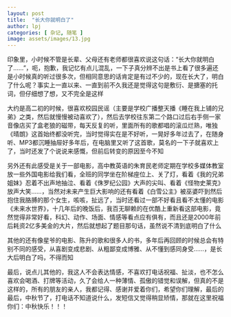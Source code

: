 ```yaml
---
layout: post
title:  "长大你就明白了"
author: lpj
categories: [ 杂记, 随笔 ]
image: assets/images/13.jpg
---
```

印象里，小时候不管是长辈、父母还有老师都很喜欢说这句话：“长大你就明白了……”，呃，抱歉，我记忆有点儿混乱，一下子真分辨不出是书上看了很多遍还是小时候真的听过很多次，但相同意思的话肯定是有过不少的，现在长大了，明白了什么呢？事实上一直以来、一直到前不久我还是觉得这句是敷衍、是搪塞的托词，但仔细想了想，又不完全是这样

大约是高二初的时候，很喜欢校园民谣（主要是学校广播整天播《睡在我上铺的兄弟》之类，然后就慢慢被动喜欢了），然后去学校往东第二个路口过后右手侧一家音像店买了盒老狼的磁带，每天反复的听，里面所有的歌都唱的滚瓜烂熟，唯独《晴朗》这首始终都没听完，当时觉得实在是不好听，一晃好多年过去了，在随身听、MP3都沉睡抽屉好多年后，在电脑里又听了这首歌，莫名的一下子就喜欢上了，当时还发了个说说来感慨，但前后转变的原因至今不知
 
另外还有此感受是关于一部电影，高中教英语的朱育民老师定期在学校多媒体教室放一些外国电影给我们看，全班的同学坐在阶梯座位上、关了灯，看着《我的兄弟姐妹》忍着不出声地抽泣、看着《侏罗纪公园》大声的尖叫、看着《怪物史莱克》放声大笑……，当然对未来产生巨大影响的还有看着《白雪公主》被巫婆吓到然后抱住我胳膊的那个女生，咳咳，扯远了，当时还看过一部不好看且看不太懂的电影《未来水世界》，十几年后的晚饭后，我百无聊赖的在优酷上重新看这部电影，竟然觉得非常好看，科幻、动作、场面、情感等看点应有俱有，而且还是2000年前后耗资2亿多美金的大片，然后就想起了题目那句话，虽然说不清到底明白了什么
 
其他的还有像星爷的电影、陈升的歌和很多人的书，多年后再回顾的时候总会有特别不同的感受，从喜剧变成悲剧、从粗鄙变成博雅、从不懂到感同身受……，是长大后明白了吗，不得而知
 
最后，说点儿其他的，我这人不会表达情感，不喜欢打电话祝福、扯淡，也不怎么喜欢会喝酒、打牌等活动，久了会给人一种薄情、孤傲的错觉和误解，但真的不是这样的，所有的朋友的亲人，我都记得、感谢并爱着你们，希望你们理解，最后的最后，中秋节了，打电话不知道说什么，发短信又觉得稍显矫情，那就在这里祝福你们：中秋快乐！！！

